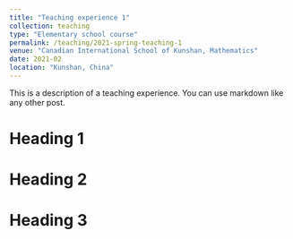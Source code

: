 ```yaml
---
title: "Teaching experience 1"
collection: teaching
type: "Elementary school course"
permalink: /teaching/2021-spring-teaching-1
venue: "Canadian International School of Kunshan, Mathematics"
date: 2021-02
location: "Kunshan, China"
---
```


This is a description of a teaching experience. You can use markdown like any other post.

Heading 1
======

Heading 2
======

Heading 3
======

